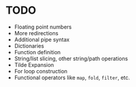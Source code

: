 # TODO

- Floating point numbers
- More redirections
- Additional pipe syntax
- Dictionaries
- Function definition
- String/list slicing, other string/path operations
- Tilde Expansion
- For loop construction
- Functional operators like `map`, `fold`, `filter`, etc.
